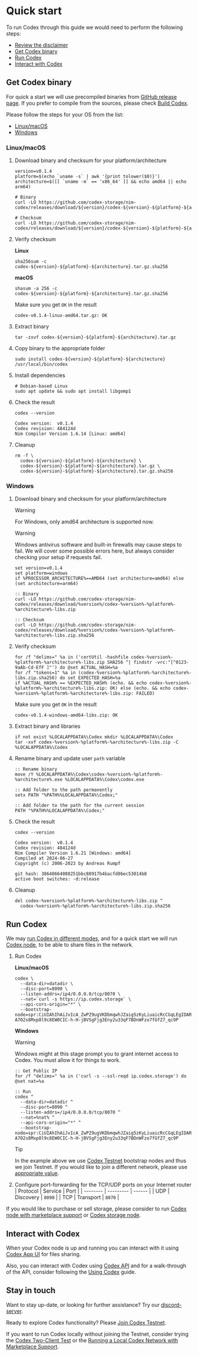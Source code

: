 # Quick start

To run Codex through this guide we would need to perform the following steps:
- [Review the disclaimer](/codex/disclaimer)
- [Get Codex binary](#get-codex-binary)
- [Run Codex](#run-codex)
- [Interact with Codex](#interact-with-codex)

## Get Codex binary

For quick a start we will use precompiled binaries from [GitHub release page](https://github.com/codex-storage/nim-codex/releases). If you prefer to compile from the sources, please check [Build Codex](/learn/build).

Please follow the steps for your OS from the list:
- [Linux/macOS](#linux-macos)
- [Windows](#windows)

### Linux/macOS

1. Download binary and checksum for your platform/architecture
   ```shell
   version=v0.1.4
   platform=$(echo `uname -s` | awk '{print tolower($0)}')
   architecture=$([[ `uname -m` == 'x86_64' ]] && echo amd64 || echo arm64)

   # Binary
   curl -LO https://github.com/codex-storage/nim-codex/releases/download/${version}/codex-${version}-${platform}-${architecture}.tar.gz

   # Checksum
   curl -LO https://github.com/codex-storage/nim-codex/releases/download/${version}/codex-${version}-${platform}-${architecture}.tar.gz.sha256
   ```

2. Verify checksum

   **Linux**
   ```shell
   sha256sum -c codex-${version}-${platform}-${architecture}.tar.gz.sha256
   ```

   **macOS**
   ```shell
   shasum -a 256 -c codex-${version}-${platform}-${architecture}.tar.gz.sha256
   ```

   Make sure you get `OK` in the result
   ```
   codex-v0.1.4-linux-amd64.tar.gz: OK
   ```

3. Extract binary
   ```shell
   tar -zxvf codex-${version}-${platform}-${architecture}.tar.gz
   ```

4. Copy binary to the appropriate folder
   ```shell
   sudo install codex-${version}-${platform}-${architecture} /usr/local/bin/codex
   ```

5. Install dependencies
   ```shell
   # Debian-based Linux
   sudo apt update && sudo apt install libgomp1
   ```

6. Check the result
   ```shell
   codex --version
   ```
   ```shell
   Codex version:  v0.1.4
   Codex revision: 484124d
   Nim Compiler Version 1.6.14 [Linux: amd64]
   ```

7. Cleanup
   ```shell
   rm -f \
     codex-${version}-${platform}-${architecture} \
     codex-${version}-${platform}-${architecture}.tar.gz \
     codex-${version}-${platform}-${architecture}.tar.gz.sha256
   ```

### Windows

1. Download binary and checksum for your platform/architecture
   > [!WARNING]
   > For Windows, only amd64 architecture is supported now.

   > [!WARNING]
   > Windows antivirus software and built-in firewalls may cause steps to fail. We will cover some possible errors here, but always consider checking your setup if requests fail.

   ```batch
   set version=v0.1.4
   set platform=windows
   if %PROCESSOR_ARCHITECTURE%==AMD64 (set architecture=amd64) else (set architecture=arm64)

   :: Binary
   curl -LO https://github.com/codex-storage/nim-codex/releases/download/%version%/codex-%version%-%platform%-%architecture%-libs.zip

   :: Checksum
   curl -LO https://github.com/codex-storage/nim-codex/releases/download/%version%/codex-%version%-%platform%-%architecture%-libs.zip.sha256
   ```

2. Verify checksum
   ```batch
   for /f "delims=" %a in ('certUtil -hashfile codex-%version%-%platform%-%architecture%-libs.zip SHA256 ^| findstr -vrc:"[^0123-9aAb-Cd-EfF ]"') do @set ACTUAL_HASH=%a
   for /f "tokens=1" %a in (codex-%version%-%platform%-%architecture%-libs.zip.sha256) do set EXPECTED_HASH=%a
   if %ACTUAL_HASH% == %EXPECTED_HASH% (echo. && echo codex-%version%-%platform%-%architecture%-libs.zip: OK) else (echo. && echo codex-%version%-%platform%-%architecture%-libs.zip: FAILED)
    ```

   Make sure you get `OK` in the result
   ```
   codex-v0.1.4-windows-amd64-libs.zip: OK
   ```

3. Extract binary and libraries
   ```batch
   if not exist %LOCALAPPDATA%\Codex mkdir %LOCALAPPDATA%\Codex
   tar -xvf codex-%version%-%platform%-%architecture%-libs.zip -C %LOCALAPPDATA%\Codex

4. Rename binary and update user `path` variable
   ```batch
   :: Rename binary
   move /Y %LOCALAPPDATA%\Codex\codex-%version%-%platform%-%architecture%.exe %LOCALAPPDATA%\Codex\codex.exe

   :: Add folder to the path permanently
   setx PATH "%PATH%%LOCALAPPDATA%\Codex;"

   :: Add folder to the path for the current session
   PATH "%PATH%%LOCALAPPDATA%\Codex;"
   ```

4. Check the result
   ```shell
   codex --version
   ```
   ```shell
   Codex version:  v0.1.4
   Codex revision: 484124d
   Nim Compiler Version 1.6.21 [Windows: amd64]
   Compiled at 2024-06-27
   Copyright (c) 2006-2023 by Andreas Rumpf

   git hash: 38640664088251bbc88917b4bacfd86ec53014b8
   active boot switches: -d:release
   ```

5. Cleanup
   ```batch
   del codex-%version%-%platform%-%architecture%-libs.zip ^
     codex-%version%-%platform%-%architecture%-libs.zip.sha256
   ```

## Run Codex

We may [run Codex in different modes](/learn/run#run), and for a quick start we will run [Codex node](/learn/run#codex-node), to be able to share files in the network.

1. Run Codex

   **Linux/macOS**
   ```shell
   codex \
     --data-dir=datadir \
     --disc-port=8090 \
     --listen-addrs=/ip4/0.0.0.0/tcp/8070 \
     --nat=`curl -s https://ip.codex.storage` \
     --api-cors-origin="*" \
     --bootstrap-node=spr:CiUIAhIhAiJvIcA_ZwPZ9ugVKDbmqwhJZaig5zKyLiuaicRcCGqLEgIDARo8CicAJQgCEiECIm8hwD9nA9n26BUoNuarCEllqKDnMrIuK5qJxFwIaosQ3d6esAYaCwoJBJ_f8zKRAnU6KkYwRAIgM0MvWNJL296kJ9gWvfatfmVvT-A7O2s8Mxp8l9c8EW0CIC-h-H-jBVSgFjg3Eny2u33qF7BDnWFzo7fGfZ7_qc9P
   ```

   **Windows**

   > [!WARNING]
   > Windows might at this stage prompt you to grant internet access to Codex. You must allow it for things to work.

   ```batch
   :: Get Public IP
   for /f "delims=" %a in ('curl -s --ssl-reqd ip.codex.storage') do @set nat=%a

   :: Run
   codex ^
     --data-dir=datadir ^
     --disc-port=8090 ^
     --listen-addrs=/ip4/0.0.0.0/tcp/8070 ^
     --nat=%nat% ^
     --api-cors-origin="*" ^
     --bootstrap-node=spr:CiUIAhIhAiJvIcA_ZwPZ9ugVKDbmqwhJZaig5zKyLiuaicRcCGqLEgIDARo8CicAJQgCEiECIm8hwD9nA9n26BUoNuarCEllqKDnMrIuK5qJxFwIaosQ3d6esAYaCwoJBJ_f8zKRAnU6KkYwRAIgM0MvWNJL296kJ9gWvfatfmVvT-A7O2s8Mxp8l9c8EW0CIC-h-H-jBVSgFjg3Eny2u33qF7BDnWFzo7fGfZ7_qc9P
   ```

   > [!TIP]
   > In the example above we use [Codex Testnet](/networks/testnet#bootstrap-nodes) bootstrap nodes and thus we join Testnet. If you would like to join a different network, please use [appropriate value](/networks/networks).

2. Configure port-forwarding for the TCP/UDP ports on your Internet router
   | Protocol | Service   | Port   |
   | -------- | --------- | ------ |
   | UDP      | Discovery | `8090` |
   | TCP      | Transport | `8070` |

If you would like to purchase or sell storage, please consider to run [Codex node with marketplace support](/learn/run#codex-node-with-marketplace-support) or [Codex storage node](/learn/run#codex-storage-node).

## Interact with Codex

When your Codex node is up and running you can interact with it using [Codex App UI](https://app.codex.storage) for files sharing.

Also, you can interact with Codex using [Codex API](/developers/api) and for a walk-through of the API, consider following the [Using Codex](/learn/using) guide.

## Stay in touch

Want to stay up-date, or looking for further assistance? Try our [discord-server](https://discord.gg/codex-storage).

Ready to explore Codex functionality? Please [Join Codex Testnet](/networks/testnet).

If you want to run Codex locally without joining the Testnet, consider trying the [Codex Two-Client Test](/learn/local-two-client-test) or the [Running a Local Codex Network with Marketplace Support](/learn/local-marketplace).
